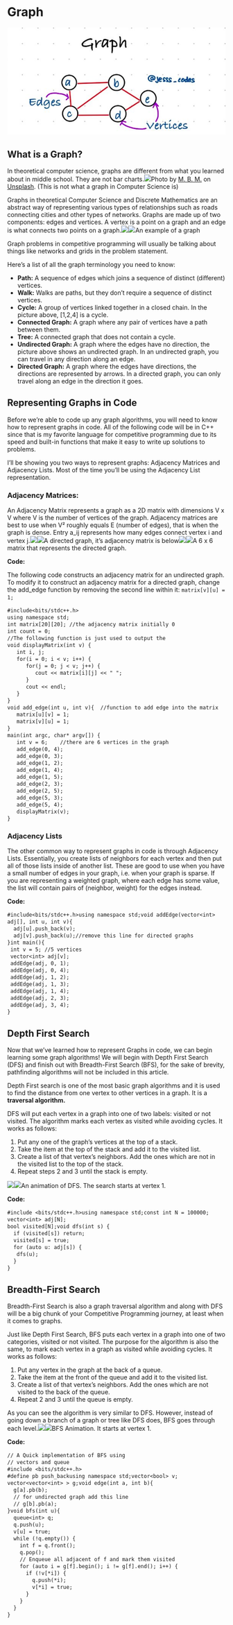 # Graph

![](.gitbook/assets/image%20%287%29.png)

## What is a Graph? <a id="398c"></a>

In theoretical computer science, graphs are different from what you learned about in middle school. They are not bar charts.![](https://miro.medium.com/max/12000/0*RnSO2a60n7lDURgS)Photo by [M. B. M.](https://unsplash.com/@m_b_m?utm_source=medium&utm_medium=referral) on [Unsplash](https://unsplash.com/?utm_source=medium&utm_medium=referral). \(This is not what a graph in Computer Science is\)

Graphs in theoretical Computer Science and Discrete Mathematics are an abstract way of representing various types of relationships such as roads connecting cities and other types of networks. Graphs are made up of two components: edges and vertices. A vertex is a point on a graph and an edge is what connects two points on a graph.![](https://miro.medium.com/max/60/1*8uYV2SIT7c6AwxYXu9vbDQ.png?q=20)![](https://miro.medium.com/max/570/1*8uYV2SIT7c6AwxYXu9vbDQ.png)An example of a graph

Graph problems in competitive programming will usually be talking about things like networks and grids in the problem statement.

Here’s a list of all the graph terminology you need to know:

* **Path:** A sequence of edges which joins a sequence of distinct \(different\) vertices.
* **Walk:** Walks are paths, but they don’t require a sequence of distinct vertices.
* **Cycle:** A group of vertices linked together in a closed chain. In the picture above, \[1,2,4\] is a cycle.
* **Connected Graph:** A graph where any pair of vertices have a path between them.
* **Tree:** A connected graph that does not contain a cycle.
* **Undirected Graph:** A graph where the edges have no direction, the picture above shows an undirected graph. In an undirected graph, you can travel in any direction along an edge.
* **Directed Graph:** A graph where the edges have directions, the directions are represented by arrows. In a directed graph, you can only travel along an edge in the direction it goes.

## Representing Graphs in Code <a id="1ce3"></a>

Before we’re able to code up any graph algorithms, you will need to know how to represent graphs in code. All of the following code will be in C++ since that is my favorite language for competitive programming due to its speed and built-in functions that make it easy to write up solutions to problems.

I’ll be showing you two ways to represent graphs: Adjacency Matrices and Adjacency Lists. Most of the time you’ll be using the Adjacency List representation.

### Adjacency Matrices: <a id="213d"></a>

An Adjacency Matrix represents a graph as a 2D matrix with dimensions V x V where V is the number of vertices of the graph. Adjacency matrices are best to use when V² roughly equals E \(number of edges\), that is when the graph is dense. Entry a\_ij represents how many edges connect vertex i and vertex j.![](https://miro.medium.com/max/60/1*KVgpkmM3DxjA5AhcAbWPmg.png?q=20)![](https://miro.medium.com/max/481/1*KVgpkmM3DxjA5AhcAbWPmg.png)A directed graph, it’s adjacency matrix is below![](https://miro.medium.com/max/60/1*XXSuCPMHbL_I8ApW0ceWgw.png?q=20)![](https://miro.medium.com/max/278/1*XXSuCPMHbL_I8ApW0ceWgw.png)A 6 x 6 matrix that represents the directed graph.

**Code:**

The following code constructs an adjacency matrix for an undirected graph. To modify it to construct an adjacency matrix for a directed graph, change the add\_edge function by removing the second line within it: `matrix[v][u] = 1;`

```text
#include<bits/stdc++.h>
using namespace std;
int matrix[20][20]; //the adjacency matrix initially 0
int count = 0;
//The following function is just used to output the 
void displayMatrix(int v) {
   int i, j;
   for(i = 0; i < v; i++) {
      for(j = 0; j < v; j++) {
         cout << matrix[i][j] << " ";
      }
      cout << endl;
   }
}
void add_edge(int u, int v){  //function to add edge into the matrix
   matrix[u][v] = 1;
   matrix[v][u] = 1;
}
main(int argc, char* argv[]) {
   int v = 6;    //there are 6 vertices in the graph
   add_edge(0, 4);
   add_edge(0, 3);
   add_edge(1, 2);
   add_edge(1, 4);
   add_edge(1, 5);
   add_edge(2, 3);
   add_edge(2, 5);
   add_edge(5, 3);
   add_edge(5, 4);
   displayMatrix(v);
}
```

### Adjacency Lists <a id="af52"></a>

The other common way to represent graphs in code is through Adjacency Lists. Essentially, you create lists of neighbors for each vertex and then put all of those lists inside of another list. These are good to use when you have a small number of edges in your graph, i.e. when your graph is sparse. If you are representing a weighted graph, where each edge has some value, the list will contain pairs of \(neighbor, weight\) for the edges instead.

**Code:**

```text
#include<bits/stdc++.h>using namespace std;void addEdge(vector<int> adj[], int u, int v){
  adj[u].push_back(v); 
  adj[v].push_back(u);//remove this line for directed graphs
}int main(){
 int v = 5; //5 vertices 
 vector<int> adj[v];
 addEdge(adj, 0, 1);
 addEdge(adj, 0, 4);
 addEdge(adj, 1, 2);
 addEdge(adj, 1, 3);
 addEdge(adj, 1, 4);
 addEdge(adj, 2, 3);
 addEdge(adj, 3, 4); 
}
```

## Depth First Search <a id="e8cd"></a>

Now that we’ve learned how to represent Graphs in code, we can begin learning some graph algorithms! We will begin with Depth First Search \(DFS\) and finish out with Breadth-First Search \(BFS\), for the sake of brevity, pathfinding algorithms will not be included in this article.

Depth First search is one of the most basic graph algorithms and it is used to find the distance from one vertex to other vertices in a graph. It is a **traversal algorithm.**

DFS will put each vertex in a graph into one of two labels: visited or not visited. The algorithm marks each vertex as visited while avoiding cycles. It works as follows:

1. Put any one of the graph’s vertices at the top of a stack.
2. Take the item at the top of the stack and add it to the visited list.
3. Create a list of that vertex’s neighbors. Add the ones which are not in the visited list to the top of the stack.
4. Repeat steps 2 and 3 until the stack is empty.

![](https://miro.medium.com/freeze/max/54/0*4UuhDJ0uZ8l1lPnn.gif?q=20)![](https://miro.medium.com/max/289/0*4UuhDJ0uZ8l1lPnn.gif)An animation of DFS. The search starts at vertex 1.

**Code:**

```text
#include <bits/stdc++.h>using namespace std;const int N = 100000;
vector<int> adj[N];
bool visited[N];void dfs(int s) {
  if (visited[s]) return;
  visited[s] = true;
  for (auto u: adj[s]) {
   dfs(u);
  }
}
```

## Breadth-First Search <a id="79a4"></a>

Breadth-First Search is also a graph traversal algorithm and along with DFS will be a big chunk of your Competitive Programming journey, at least when it comes to graphs.

Just like Depth First Search, BFS puts each vertex in a graph into one of two categories, visited or not visited. The purpose for the algorithm is also the same, to mark each vertex in a graph as visited while avoiding cycles. It works as follows:

1. Put any vertex in the graph at the back of a queue.
2. Take the item at the front of the queue and add it to the visited list.
3. Create a list of that vertex’s neighbors. Add the ones which are not visited to the back of the queue.
4. Repeat 2 and 3 until the queue is empty.

As you can see the algorithm is very similar to DFS. However, instead of going down a branch of a graph or tree like DFS does, BFS goes through each level.![](https://miro.medium.com/freeze/max/60/0*e79U49476sXVmS1s.gif?q=20)![](https://miro.medium.com/max/463/0*e79U49476sXVmS1s.gif)BFS Animation. It starts at vertex 1.

**Code:**

```text
// A Quick implementation of BFS using
// vectors and queue
#include <bits/stdc++.h>
#define pb push_backusing namespace std;vector<bool> v;
vector<vector<int> > g;void edge(int a, int b){
  g[a].pb(b);
  // for undirected graph add this line
  // g[b].pb(a);
}void bfs(int u){
  queue<int> q;
  q.push(u);
  v[u] = true;
  while (!q.empty()) {
    int f = q.front();
    q.pop();
    // Enqueue all adjacent of f and mark them visited
    for (auto i = g[f].begin(); i != g[f].end(); i++) {
      if (!v[*i]) {
        q.push(*i);
        v[*i] = true;
      }
    }
  }
}
```

